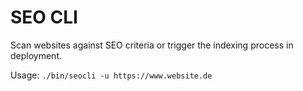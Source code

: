 # SEO CLI

Scan websites against SEO criteria or trigger the indexing process in deployment.

Usage:
``./bin/seocli -u https://www.website.de``
